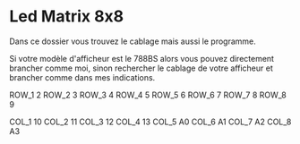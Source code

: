 # Led Matrix 8x8
Dans ce dossier vous trouvez le cablage mais aussi le programme.

Si votre modèle d'afficheur est le 788BS alors vous pouvez directement brancher comme moi,
sinon rechercher le cablage de votre afficheur et brancher comme dans mes indications.

ROW_1 2
ROW_2 3
ROW_3 4
ROW_4 5
ROW_5 6
ROW_6 7
ROW_7 8
ROW_8 9

COL_1 10
COL_2 11
COL_3 12
COL_4 13
COL_5 A0
COL_6 A1
COL_7 A2
COL_8 A3
